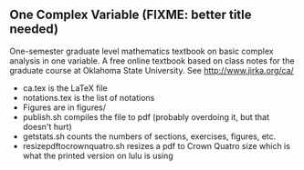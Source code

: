 One Complex Variable (FIXME: better title needed)
-------------------------------------------------

One-semester graduate level mathematics textbook on basic complex analysis in
one variable.  A free online textbook based on class notes for the graduate
course at Oklahoma State University.
See http://www.jirka.org/ca/

* ca.tex is the LaTeX file
* notations.tex is the list of notations
* Figures are in figures/
* publish.sh compiles the file to pdf (probably overdoing it, but that doesn't hurt)
* getstats.sh counts the numbers of sections, exercises, figures, etc.
* resizepdftocrownquatro.sh resizes a pdf to Crown Quatro size which is what the printed version on lulu is using
